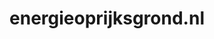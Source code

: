 ---
layout: post
title:  "energieoprijksgrond.nl"
internal_url:  "/data/energieoprijksgrond.nl.html"
categories: dutchgov
---